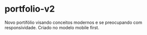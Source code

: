 # portfolio-v2
Novo portifólio visando conceitos modernos e se preocupando com responsívidade. Criado no modelo mobile first.
